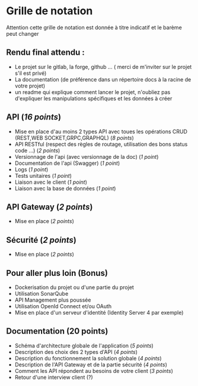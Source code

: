 # Grille de notation 

Attention cette grille de notation est donnée à titre indicatif et le barème peut changer 

## Rendu final attendu :

- Le projet sur le gitlab, la forge, github ... ( merci de m'inviter sur le projet s'il est privé)
- La documentation (de préférence dans un répertoire docs à la racine de votre projet)
- un readme qui explique comment lancer le projet, n'oubliez pas d'expliquer les manipulations spécifiques et les données à créer

## API (*16 points*)

- Mise en place d'au moins 2 types API avec toues les opérations CRUD (REST,WEB SOCKET,GRPC,GRAPHQL) (*8 points*)
- API RESTful (respect des règles de routage, utilisation des bons status code ...) (*2 points*)
- Versionnage de l'api (avec versionnage de la doc) (*1 point*)
- Documentation de l'api (Swagger) (*1 point*)
- Logs (*1 point*)
- Tests unitaires (*1 point*)
- Liaison avec le client (*1 point*)
- Liaison avec la base de données (*1 point*)

## API Gateway (*2 points*)

- Mise en place (*2 points*)

## Sécurité (*2 points*)

- Mise en place (*2 points*)

## Pour aller plus loin (Bonus) 

- Dockerisation du projet ou d'une partie du projet 
- Utilisation SonarQube
- API Management plus poussée 
- Utilisation OpenId Connect et/ou OAuth 
- Mise en place d'un serveur d'identité (Identity Server 4 par exemple) 

## Documentation (20 points)

- Schéma d'architecture globale de l'application  (*5 points*)
- Description des choix des 2 types d'API (*4 points*)
- Description du fonctionnement la solution globale (*4 points*)
- Description de l'API Gateway et de la partie sécurité (*4 points*)
- Comment les API répondent au besoins de votre client (*3 points*)
- Retour d'une interview client (?)
